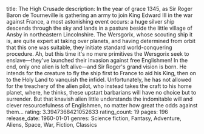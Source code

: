 title: The High Crusade
description: In the year of grace 1345, as Sir Roger Baron de Tourneville is gathering an army to join King Edward III in the war against France, a most astonishing event occurs: a huge silver ship descends through the sky and lands in a pasture beside the little village of Ansby in northeastern Lincolnshire. The Wersgorix, whose scouting ship it is, are quite expert at taking over planets, and having determined from orbit that this one was suitable, they initiate standard world-conquering procedure. Ah, but this time it's no mere primitives the Wersgorix seek to enslave—they've launched their invasion against free Englishmen! In the end, only one alien is left alive—and Sir Roger's grand vision is born. He intends for the creature to fly the ship first to France to aid his King, then on to the Holy Land to vanquish the infidel. Unfortunately, he has not allowed for the treachery of the alien pilot, who instead takes the craft to his home planet, where, he thinks, these upstart barbarians will have no choice but to surrender. But that knavish alien little understands the indomitable will and clever resourcefulness of Englishmen, no matter how great the odds against them...
rating: 3.3947368421052633
rating_count: 19
pages: 196
release_date: 1960-01-01
genres: Science fiction, Fantasy, Adventure, Aliens, Space, War, Fiction, Classics